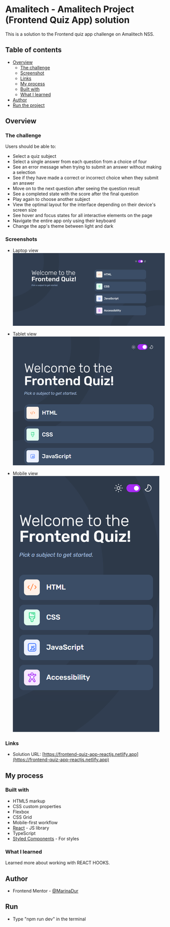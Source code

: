 # Amalitech - Amalitech Project (Frontend Quiz App) solution

This is a solution to the Frontend quiz app challenge on Amalitech NSS.
## Table of contents

- [Overview](#overview)
  - [The challenge](#the-challenge)
  - [Screenshot](#screenshot)
  - [Links](#links)
  - [My process](#my-process)
  - [Built with](#built-with)
  - [What I learned](#what-i-learned)
- [Author](#author)
- [Run the project](#run)

## Overview

### The challenge

Users should be able to:

- Select a quiz subject
- Select a single answer from each question from a choice of four
- See an error message when trying to submit an answer without making a selection
- See if they have made a correct or incorrect choice when they submit an answer
- Move on to the next question after seeing the question result
- See a completed state with the score after the final question
- Play again to choose another subject
- View the optimal layout for the interface depending on their device's screen size
- See hover and focus states for all interactive elements on the page
- Navigate the entire app only using their keyboard
- Change the app's theme between light and dark

### Screenshots
- Laptop view
![](./public/Screenshot_frontpage.png)

- Tablet view
![](./public/Screenshot-tablet.png)

- Mobile view
![](./public/Screenshot-mobile.png)

### Links

- Solution URL: [https://frontend-quiz-app-reactjs.netlify.app](https://frontend-quiz-app-reactjs.netlify.app)

## My process

### Built with

- HTML5 markup
- CSS custom properties
- Flexbox
- CSS Grid
- Mobile-first workflow
- [React](https://reactjs.org/) - JS library
- TypeScript
- [Styled Components](https://styled-components.com/) - For styles

### What I learned

Learned more about working with REACT HOOKS.

## Author

- Frontend Mentor - [@MarinaDur](https://www.frontendmentor.io/profile/MarinaDur)


## Run

- Type "npm run dev" in the terminal